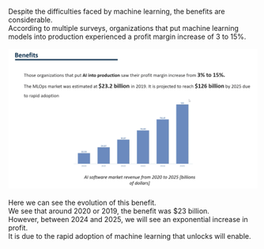Despite the difficulties faced by machine learning, the benefits are considerable. <br>
According to multiple surveys, organizations that put machine learning models into production experienced a profit margin increase of 3 to 15%. <br>
 <br>
![img_2.png](images/img_2.png) <br>
 <br>
Here we can see the evolution of this benefit. <br> 
We see that around 2020 or 2019, the benefit was $23 billion. <br>
However, between 2024 and 2025, we will see an exponential increase in profit. <br>
It is due to the rapid adoption of machine learning that unlocks will enable. <br>